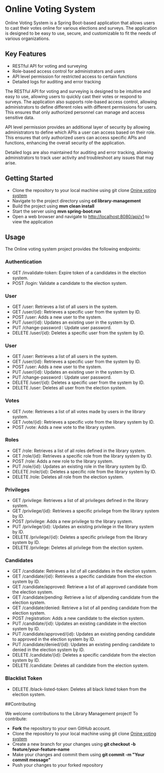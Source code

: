 # Online Voting System

Online Voting System is a Spring Boot-based application that allows users to cast their votes online for various elections and surveys. The application is designed to be easy to use, secure, and customizable to fit the needs of various organizations.

## Key Features

- RESTful API for voting and surveying
- Role-based access control for administrators and users
- API level permission for restricted access to certain functions
- Detailed logs for auditing and error tracking

The RESTful API for voting and surveying is designed to be intuitive and easy to use, allowing users to quickly cast their votes or respond to surveys. The application also supports role-based access control, allowing administrators to define different roles with different permissions for users. This ensures that only authorized personnel can manage and access sensitive data.

API level permission provides an additional layer of security by allowing administrators to define which APIs a user can access based on their role. This ensures that only authorized users can access specific APIs and functions, enhancing the overall security of the application.

Detailed logs are also maintained for auditing and error tracking, allowing administrators to track user activity and troubleshoot any issues that may arise.

## Getting Started

- Clone the repository to your local machine using git clone <a href="https://github.com/nawabrahbar/library-management.git">Onine voting system</a>
- Navigate to the project directory using <b>cd library-management</b>
- Build the project using <b>mvn clean install</b>
- Start the server using <b>mvn spring-boot:run</b>
- Open a web browser and navigate to [http://localhost:8080/api/v1](http://localhost:8080/api/v1) to view the application

## Usage

The Online voting system project provides the following endpoints:

### Authentication
- GET /invalidate-token: Expire token of a candidates in the election system.
- POST /login: Validate a candidate to the election system.

### User
- GET /user: Retrieves a list of all users in the system.
- GET /user/{id}: Retrieves a specific user from the system by ID.
- POST /user: Adds a new user to the system.
- PUT /user/{id}: Updates an existing user in the system by ID.
- PUT /change-password : Update user password.
- DELETE /user/{id}: Deletes a specific user from the system by ID.

### User
- GET /user: Retrieves a list of all users in the system.
- GET /user/{id}: Retrieves a specific user from the system by ID.
- POST /user: Adds a new user to the system.
- PUT /user/{id}: Updates an existing user in the system by ID.
- PUT /change-password : Update user password.
- DELETE /user/{id}: Deletes a specific user from the system by ID.
- DELETE /user: Deletes all user from the election system.

### Votes
- GET /vote: Retrieves a list of all votes made by users in the library system.
- GET /vote/{id}: Retrieves a specific vote from the library system by ID.
- POST /vote: Adds a new vote to the library system.

### Roles
- GET /role: Retrieves a list of all roles defined in the library system.
- GET /role/{id}: Retrieves a specific role from the library system by ID.
- POST /role: Adds a new role to the library system.
- PUT /role/{id}: Updates an existing role in the library system by ID.
- DELETE /role/{id}: Deletes a specific role from the library system by ID.
- DELETE /role: Deletes all role from the election system.

### Privileges
- GET /privilege: Retrieves a list of all privileges defined in the library system.
- GET /privilege/{id}: Retrieves a specific privilege from the library system by ID.
- POST /privilege: Adds a new privilege to the library system.
- PUT /privilege/{id}: Updates an existing privilege in the library system by ID.
- DELETE /privilege/{id}: Deletes a specific privilege from the library system by ID.
- DELETE /privilege: Deletes all privilege from the election system.

### Candidates
- GET /candidate: Retrieves a list of all candidates in the election system.
- GET /candidate/{id}: Retrieves a specific candidate from the election system by ID.
- GET /candidate/approved: Retrieve a list of all approved candidate from the election system.
- GET /candidate/pending: Retrieve a list of allpending candidate from the election system.
- GET /candidate/denied: Retrieve a list of all pending candidate from the election system.
- POST /registration: Adds a new candidate to the election system.
- PUT /candidate/{id}: Updates an existing candidate in the election system by ID.
- PUT /candidate/approved/{id}: Updates an existing pending candidate to approved in the election system by ID.
- PUT /candidate/denied/{id}: Updates an existing pending candidate to denied in the election system by ID.
- DELETE /candidate/{id}: Deletes a specific candidate from the election system by ID.
- DELETE /candidate: Deletes all candidate from the election system.

### Blacklist Token
- DELETE /black-listed-token: Deletes all black listed token from the election system.

##Contributing

We welcome contributions to the Library Management project! To contribute:

- <b>Fork</b> the repository to your own GitHub account.
- Clone the repository to your local machine using git clone <a href="https://github.com/nawabrahbar/library-management.git">Onine voting system</a>
- Create a new branch for your changes using <b>git checkout -b feature/your-feature-name</b>
- Make your changes and commit them using <b>git commit -m "Your commit message"</b>
- Push your changes to your forked repository

